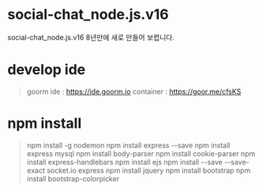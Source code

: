 # social-chat_node.js.v16
social-chat_node.js.v16 8년만에 새로 만들어 보렵니다. 

# develop ide 
> goorm ide : https://ide.goorm.io
> container : https://goor.me/cfsKS

# npm install 
> npm install -g nodemon
> npm install express --save
> npm install express mysql
> npm install body-parser
> npm install cookie-parser
> npm install express-handlebars
> npm install ejs
> npm install --save --save-exact socket.io express
> npm install jquery
> npm install bootstrap
> npm install bootstrap-colorpicker


